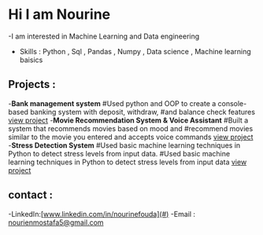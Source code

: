# Hi I am Nourine 
-I am interested in Machine Learning and Data engineering 
- Skills : Python , Sql , Pandas , Numpy , Data science , Machine learning baisics
## Projects :
-**Bank management system**
#Used python and OOP to create a console-based banking system with deposit, withdraw, 
#and balance check features
[view project](https://github.com/nourine11/Bank-management-system-)
-**Movie Recommendation System & Voice Assistant**
#Built a system that recommends movies based on mood and 
#recommend movies similar to the movie you entered and accepts voice commands
[view project](https://github.com/nourine11/Movie-Recommendation-System-Voice-Assistant)
-**Stress Detection System**
#Used basic machine learning techniques in Python to detect stress levels from input data. 
#Used basic machine learning techniques in Python to detect stress levels from input data
[view project](https://github.com/nourine11/Stress-Detection-System)
## contact :
-LinkedIn:[www.linkedin.com/in/nourinefouda](#) 
-Email : nourienmostafa5@gmail.com
